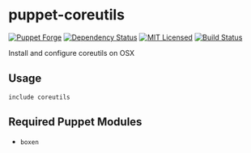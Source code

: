 puppet-coreutils
===========

[![Puppet Forge](https://img.shields.io/puppetforge/v/halyard/coreutils.svg)](https://forge.puppetlabs.com/halyard/coreutils)
[![Dependency Status](https://img.shields.io/gemnasium/halyard/puppet-coreutils.svg)](https://gemnasium.com/halyard/puppet-coreutils)
[![MIT Licensed](https://img.shields.io/badge/license-MIT-green.svg)](https://tldrlegal.com/license/mit-license)
[![Build Status](https://img.shields.io/circleci/project/halyard/puppet-coreutils.svg)](https://circleci.com/gh/halyard/puppet-coreutils)

Install and configure coreutils on OSX

## Usage

```puppet
include coreutils
```

## Required Puppet Modules

* `boxen`

